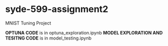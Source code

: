 # syde-599-assignment2
MNIST Tuning Project

**OPTUNA CODE** is in optuna_exploration.ipynb
**MODEL EXPLORATION AND TESITNG CODE** is in model_testing.ipynb
